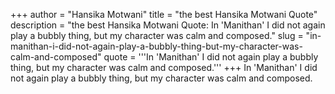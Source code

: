 +++
author = "Hansika Motwani"
title = "the best Hansika Motwani Quote"
description = "the best Hansika Motwani Quote: In 'Manithan' I did not again play a bubbly thing, but my character was calm and composed."
slug = "in-manithan-i-did-not-again-play-a-bubbly-thing-but-my-character-was-calm-and-composed"
quote = '''In 'Manithan' I did not again play a bubbly thing, but my character was calm and composed.'''
+++
In 'Manithan' I did not again play a bubbly thing, but my character was calm and composed.
